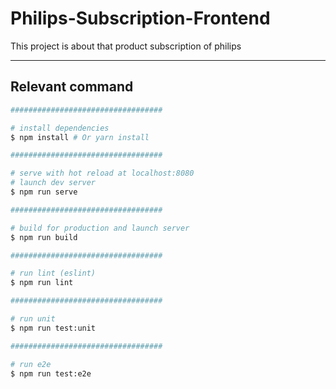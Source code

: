# Philips-Subscription-Frontend

This project is about that product subscription of philips 

---

## Relevant command

``` bash
##################################

# install dependencies
$ npm install # Or yarn install

##################################

# serve with hot reload at localhost:8080
# launch dev server
$ npm run serve

##################################

# build for production and launch server
$ npm run build

##################################

# run lint (eslint)
$ npm run lint

##################################

# run unit
$ npm run test:unit

##################################

# run e2e
$ npm run test:e2e
